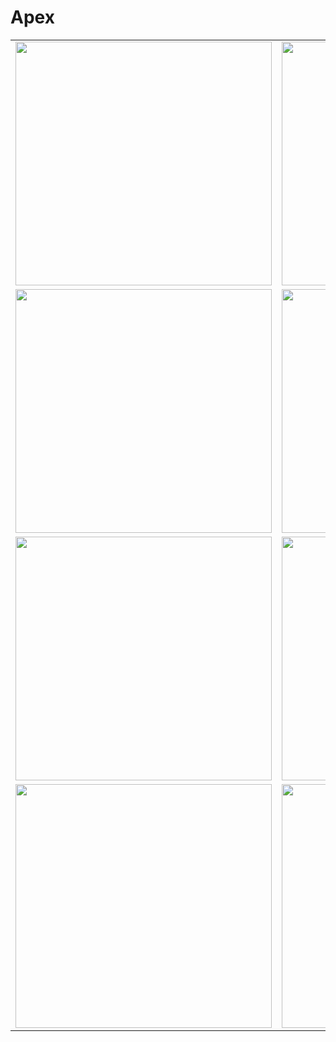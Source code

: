 # Apex

<table>
  <tr>
    <td valign="top">
      <img src="https://user-images.githubusercontent.com/64171964/193493548-db2f8c5d-07e9-496e-9dcb-670f58cbf597.PNG" width="410" height="390">
    </td>
    <td valign="top">
      <img src="https://user-images.githubusercontent.com/64171964/193493574-95cb3985-af2d-4750-af02-5615a4b91cca.PNG" width="410" height="390">
    </td>
    <td valign="top">
      <img src="https://user-images.githubusercontent.com/64171964/193493601-a209c813-87bf-411a-882a-0c4f6d23fe8f.PNG" width="410" height="390">
    </td>
    <td valign="top">
      <img src="https://user-images.githubusercontent.com/64171964/193493620-8f6911a1-f224-4e7c-bc07-d4154995bdb2.PNG" width="410" height="390">
    </td>
  </tr>
  <tr>
    <td valign="top">
      <img src="https://user-images.githubusercontent.com/64171964/193493648-71496ac4-0af6-43cd-95d0-e44c12639374.PNG" width="410" height="390">
    </td>
    <td valign="top">
      <img src="https://user-images.githubusercontent.com/64171964/193493681-822e1e66-d207-4412-8b1c-72864009f417.PNG" width="410" height="390">
    </td>
    <td valign="top">
      <img src="https://user-images.githubusercontent.com/64171964/193493708-a20d9ca7-2c98-4cfc-a62a-b557e8af5eea.PNG" width="410" height="390">
    </td>
    <td valign="top">
      <img src="https://user-images.githubusercontent.com/64171964/194683992-7848e105-0072-4d27-921a-73fbdf1166eb.PNG" width="410" height="390">
    </td>
  </tr>
  <tr>
    <td valign="top">
      <img src="https://user-images.githubusercontent.com/64171964/194684189-279f2e1f-8edc-4515-a705-1eaeb84cea3b.PNG" width="410" height="390">
    </td>
    <td valign="top">
      <img src="https://user-images.githubusercontent.com/64171964/194684362-7ca9d796-211c-4548-8e49-0359d6c30144.PNG" width="410" height="390">
    </td>
    <td valign="top">
      <img src="https://user-images.githubusercontent.com/64171964/197935363-fe86326c-7268-41aa-8dd1-31f48f958288.PNG" width="410" height="390">
    </td>
    <td valign="top">
      <img src="https://user-images.githubusercontent.com/64171964/197935403-88fff677-b7e1-4ca1-b62b-36e577e2b4ec.PNG" width="410" height="390">
    </td>
  </tr>
  <tr>
    <td valign="top">
      <img src="https://user-images.githubusercontent.com/64171964/197935543-e3a0d950-49ad-425d-9ce5-d63b38ae97c3.PNG" width="410" height="390">
    </td>
    <td valign="top">
      <img src="https://user-images.githubusercontent.com/64171964/197935584-2efcd8bc-048f-48d8-813a-8ebbb3ed8a52.PNG" width="410" height="390">
    </td>
    <td valign="top">
      <img src="https://user-images.githubusercontent.com/64171964/197936511-1e8cc300-18ce-42d0-9c21-6b61744236d0.PNG" width="410" height="390">
    </td>
  </tr>
</table>
